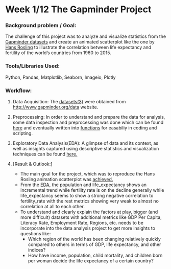 # Week 1/12 The Gapminder Project
   
### Background problem / Goal:
The challenge of this project was to analyze and visualize statistics from the [Gapminder datasets](https://github.com/pbamoo/Data-Science-Bootcamp-Projects/tree/main/Week1_Visual_Data_Analysis/Data) and create an animated scatterplot like the one by [Hans Rosling](https://www.youtube.com/watch?v=jbkSRLYSojo) to illustrate the correlation between life expectancy and fertility of the world’s countries from 1960 to 2015.

### Tools/Libraries Used: 
Python, Pandas, Matplotlib, Seaborn, Imageio, Plotly 

### Workflow:
1. Data Acquisition: 
The [datasets(3)](https://github.com/pbamoo/Data-Science-Bootcamp-Projects/tree/main/Week1_Visual_Data_Analysis/Data) were obtained from http://www.gapminder.org/data website. 

2. Preprocessing:
In order to understand and prepare the data for analysis, some data inspection and preprocessing was done which can be found [here](https://github.com/pbamoo/Data-Science-Bootcamp-Projects/blob/main/Week1_Visual_Data_Analysis/Code/1_utils.ipynb) and eventually written into [functions](https://github.com/pbamoo/Data-Science-Bootcamp-Projects/blob/main/Week1_Visual_Data_Analysis/Code/utils.ipynb) for easabiliy in coding and scripting.

3. Exploratory Data Analysis(EDA):
A glimpse of data and its context, as well as insights captured using descriptive statistics and visualization techniques can be found [here.](https://github.com/pbamoo/Data-Science-Bootcamp-Projects/blob/main/Week1_Visual_Data_Analysis/Code/3_EDA.ipynb)

4. [Result & Outlook:]
   * The main goal for the project, which was to reproduce the Hans Rosling animation scatterplot was [achieved.](https://github.com/pbamoo/Data-Science-Bootcamp-Projects/tree/main/Week1_Visual_Data_Analysis/Images) 
   * From the [EDA](https://github.com/pbamoo/Data-Science-Bootcamp-Projects/blob/main/Week1_Visual_Data_Analysis/Code/3_EDA.ipynb), the population and life_expectancy shows an incremental trend while fertility rate is on the decline generally while life_expectancy seems to show a strong negative correlation to fertility_rate with the rest metrics showing very weak to almost no correlation at all to each other.
   * To understand and clearly explain the factors at play, bigger (and more difficult) datasets with additional metrics like GDP Per Capita, Literacy Rate, Employment Rate, Regions, etc. needs to be incorporate into the data analysis project to get more insights to questions like:
      - Which region of the world has been changing relatively quickly compared to others in terms of GDP, life expectancy, and other indices?
      - How have income, population, child mortality, and children born per woman decide the life expectancy of a certain country?
